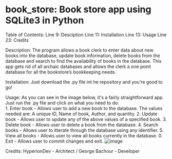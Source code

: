 # book_store: Book store app using SQLite3 in Python

Table of Contents:
Line 9: Desciption
Line 11: Installation
Line 13: Usage
Line 23: Credits

Description: The program allows a book clerk to enter data about new books into the database, update book information, delete books from the database and search to find the availability of books in the database. This app gets rid of all archaic databases and allows the clerk a one point database for all the bookstore’s bookkeeping needs. 

Installation: Just download the .py file int he repository and you're good to go!

Usage: As you can see in the image below, it's a fairly straightforward app. Just run the .py file and click on what you need to do:<br> 
      1. Enter book - Allows user to add a new book to the database. The values needed are: A unique ID, Name of book, Author, and quantity. 
      2. Update book - Allows user to update any of the above values of a specified book.
      3. Delete book - Allows user to delete a book from the database.
      4. Search books - Allows user to itterate through the database using any identifier.
      5. View all books - Allows user to view all books currently in the database.
      0. Exit - Allows user to commit changes and exit. 
      ![image](https://user-images.githubusercontent.com/76833694/213678667-7fffcc7b-c2f4-49ef-ba93-a6f7b931460e.png)
      
      
Credits: HyperionDev - Architect / George Bachour - Developer
